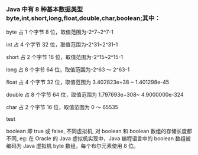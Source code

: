 ### Java 中有 8 种基本数据类型 byte,int,short,long,float,double,char,boolean;其中：

byte 占 1 个字节 8 位，取值范围为-2^7~2^7-1

int 占 4 个字节 32 位，取值范围为-2^31~2^31-1

short 占 2 个字节 16 位，取值范围为-2^15~2^15-1

long 占 8 个字节 64 位，取值范围为-2^63 ～ 2^63-1

float 占 4 个字节 32 位，取值范围为 3.402823e+38 ~ 1.401298e-45

double 占 8 个字节 64 位，取值范围为 1.797693e+308~ 4.9000000e-324

char 占 2 个字节 16 位，取值范围为 0 ～ 65535

test 

boolean 即 true 或 false, 不同虚拟机, 对 boolean 和 boolean 数组的存储长度都不同, eg: 在 Oracle 的 Java 虚拟机实现中，Java 编程语言中的 boolean 数组被编码为 Java 虚拟机 byte 数组，每个布尔元素使用 8 位。
